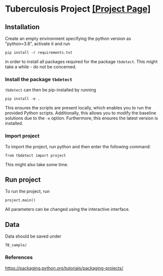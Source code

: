
# Tuberculosis Project [[Project Page]](https://github.com/marinadominguez/TBProject)

## Installation

Create an empty environment specifying the python version as "python=3.8", activate it and run
```
pip install -r requirements.txt
```
in order to install all packages required for the package `tbdetect`. This might take a while - do not be concerned.


### Install the package `tbdetect`

`tbdetect` can then be pip-installed by running
```
pip install -e .
```
This ensures the scripts are present locally, which enables you to run the provided Python scripts. Additionally, this allows you to modify the baseline solutions due to the `-e` option. Furthermore, this ensures the latest version is installed.


### Import project

To import the project, run python and then enter the following command:
```
from tbdetect import project
```
This might also take some time.

## Run project

To run the project, run
```
project.main()
```

All parameters can be changed using the interactive interface.


## Data

Data should be saved under
```
TB_sample/
```














### References
https://packaging.python.org/tutorials/packaging-projects/
